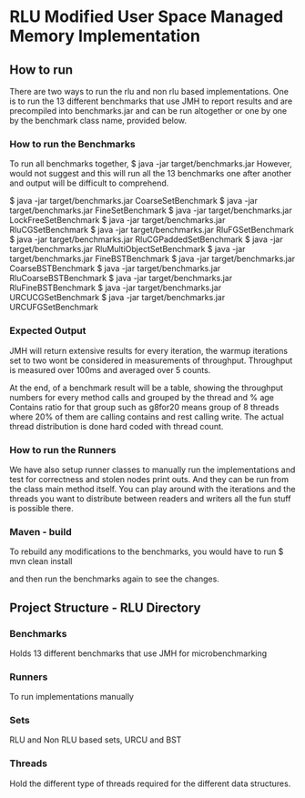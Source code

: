 # RLU Modified User Space Managed Memory Implementation

## How to run

There are two ways to run the rlu and non rlu based implementations. One is to run the 13 different benchmarks that use JMH to report results and are precompiled into benchmarks.jar and can be run altogether or one by one by the benchmark class name, provided below.

### How to run the Benchmarks

To run all benchmarks together, $ java -jar target/benchmarks.jar
However, would not suggest and this will run all the 13 benchmarks one after another and output will be difficult to comprehend.

$ java -jar target/benchmarks.jar CoarseSetBenchmark
$ java -jar target/benchmarks.jar FineSetBenchmark
$ java -jar target/benchmarks.jar LockFreeSetBenchmark
$ java -jar target/benchmarks.jar RluCGSetBenchmark
$ java -jar target/benchmarks.jar RluFGSetBenchmark
$ java -jar target/benchmarks.jar RluCGPaddedSetBenchmark
$ java -jar target/benchmarks.jar RluMultiObjectSetBenchmark
$ java -jar target/benchmarks.jar FineBSTBenchmark
$ java -jar target/benchmarks.jar CoarseBSTBenchmark
$ java -jar target/benchmarks.jar RluCoarseBSTBenchmark
$ java -jar target/benchmarks.jar RluFineBSTBenchmark
$ java -jar target/benchmarks.jar URCUCGSetBenchmark
$ java -jar target/benchmarks.jar URCUFGSetBenchmark

### Expected Output

JMH will return extensive results for every iteration, the warmup iterations set to two wont be considered in measurements of throughput. Throughput is measured over 100ms and averaged over 5 counts.

At the end, of a benchmark result will be a table, showing the throughput numbers for every method calls and grouped by the thread and % age Contains ratio for that group such as
g8for20 means group of 8 threads where 20% of them are calling contains and rest calling write. The actual thread distribution is done hard coded with thread count.

### How to run the Runners

We have also setup runner classes to manually run the implementations and test for correctness and stolen nodes print outs. And they can be run from the class main method itself.
You can play around with the iterations and the threads you want to distribute between readers and writers all the fun stuff is possible there.

### Maven - build

To rebuild any modifications to the benchmarks, you would have to run
$ mvn clean install

and then run the benchmarks again to see the changes.

## Project Structure - RLU Directory

### Benchmarks

Holds 13 different benchmarks that use JMH for microbenchmarking

### Runners

To run implementations manually

### Sets

RLU and Non RLU based sets, URCU and BST

### Threads

Hold the different type of threads required for the different data structures.
